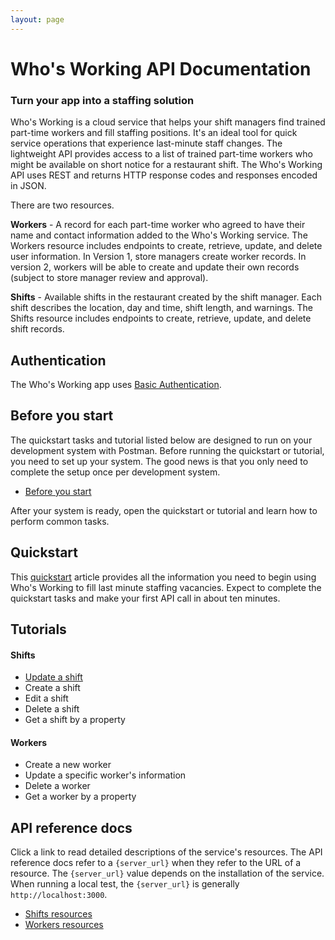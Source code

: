 ```yaml
---
layout: page
---
```


# Who's Working API Documentation

### Turn your app into a staffing solution

Who's Working is a cloud service that helps your shift managers find trained part-time workers and fill staffing positions. It's an ideal tool for quick service operations that experience last-minute staff changes. The lightweight API provides access to a list of trained part-time workers who might be available on short notice for a restaurant shift. The Who's Working API uses REST and returns HTTP response codes and responses encoded in JSON.

There are two resources.

**Workers** - A record for each part-time worker who agreed to have their name and contact information added to the Who's Working service. The Workers resource includes endpoints to create, retrieve, update, and delete user information. In Version 1, store managers create worker records. In version 2, workers will be able to create and update their own records (subject to store manager review and approval).

**Shifts** - Available shifts in the restaurant created by the shift manager. Each shift describes the location, day and time, shift length, and warnings. The Shifts resource includes endpoints to create, retrieve, update, and delete shift records.

## Authentication

The Who's Working app uses [Basic Authentication](api/basic_auth.md).

## Before you start

The quickstart tasks and tutorial listed below are designed to run on your development system with Postman. Before running the quickstart or tutorial, you need to set up your system. The good news is that you only need to complete the setup once per development system.

* [Before you start](tutorials/before-you-start-a-tutorial.md)

After your system is ready, open the quickstart or tutorial and learn how to perform common tasks.

## Quickstart

This [quickstart](api/quickstart_working.md) article provides all the information you need to begin using Who's Working to fill last minute staffing vacancies. Expect to complete the quickstart tasks and make your first API call in about ten minutes.

## Tutorials

#### Shifts

* [Update a shift](tutorials/update-a-shift.md)
* Create a shift
* Edit a shift
* Delete a shift
* Get a shift by a property

#### Workers

* Create a new worker
* Update a specific worker's information
* Delete a worker
* Get a worker by a property

## API reference docs

Click a link to read detailed descriptions of the service's resources. The API reference docs refer to a `{server_url}` when they refer to the URL of a resource. The `{server_url}` value depends on the installation of the service. When running a local test, the `{server_url}` is generally `http://localhost:3000`.

* [Shifts resources](api/shifts-resources.md)
* [Workers resources](api/workers-resources.md)
